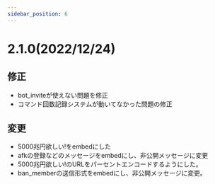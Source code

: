 ```yaml
---
sidebar_position: 6
---
```

# 2.1.0(2022/12/24)
## 修正
- bot_inviteが使えない問題を修正
- コマンド回数記録システムが動いてなかった問題の修正
## 変更
- 5000兆円欲しい!をembedにした
- afkの登録などのメッセージをembedにし、非公開メッセージに変更
- 5000兆円欲しい!のURLをパーセントエンコードするようにした。
- ban_memberの送信形式をembedにし、非公開メッセージに変更。
